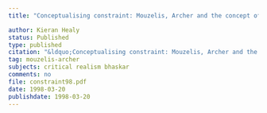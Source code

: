```yaml
---
title: "Conceptualising constraint: Mouzelis, Archer and the concept of social structure"

author: Kieran Healy
status: Published
type: published
citation: "&ldquo;Conceptualising constraint: Mouzelis, Archer and the concept of social structure.&rdquo; <em>Sociology</em>, 32:509–522."
tag: mouzelis-archer
subjects: critical realism bhaskar
comments: no
file: constraint98.pdf
date: 1998-03-20
publishdate: 1998-03-20
---
```

